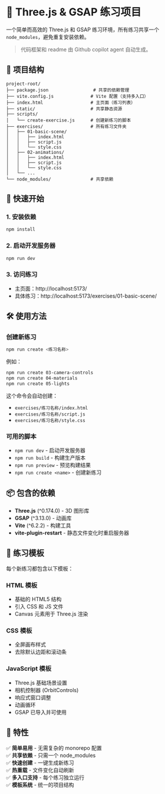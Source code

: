 # 🎯 Three.js & GSAP 练习项目

一个简单而高效的 Three.js 和 GSAP 练习环境，所有练习共享一个 `node_modules`，避免重复安装依赖。

> 代码框架和 readme 由 Github copilot agent 自动生成。

## 📁 项目结构

```
project-root/
├── package.json                 # 共享的依赖管理
├── vite.config.js              # Vite 配置（支持多入口）
├── index.html                  # 主页面（练习列表）
├── static/                     # 共享静态资源
├── scripts/
│   └── create-exercise.js      # 创建新练习的脚本
├── exercises/                  # 所有练习文件夹
│   ├── 01-basic-scene/
│   │   ├── index.html
│   │   ├── script.js
│   │   └── style.css
│   ├── 02-animations/
│   │   ├── index.html
│   │   ├── script.js
│   │   └── style.css
│   └── ...
└── node_modules/               # 共享依赖
```

## 🚀 快速开始

### 1. 安装依赖

```bash
npm install
```

### 2. 启动开发服务器

```bash
npm run dev
```

### 3. 访问练习

- 主页面：http://localhost:5173/
- 具体练习：http://localhost:5173/exercises/01-basic-scene/

## 🛠️ 使用方法

### 创建新练习

```bash
npm run create <练习名称>
```

例如：

```bash
npm run create 03-camera-controls
npm run create 04-materials
npm run create 05-lights
```

这个命令会自动创建：

- `exercises/练习名称/index.html`
- `exercises/练习名称/script.js`
- `exercises/练习名称/style.css`

### 可用的脚本

- `npm run dev` - 启动开发服务器
- `npm run build` - 构建生产版本
- `npm run preview` - 预览构建结果
- `npm run create <name>` - 创建新练习

## 📦 包含的依赖

- **Three.js** (^0.174.0) - 3D 图形库
- **GSAP** (^3.13.0) - 动画库
- **Vite** (^6.2.2) - 构建工具
- **vite-plugin-restart** - 静态文件变化时重启服务器

## 🎨 练习模板

每个新练习都包含以下模板：

### HTML 模板

- 基础的 HTML5 结构
- 引入 CSS 和 JS 文件
- Canvas 元素用于 Three.js 渲染

### CSS 模板

- 全屏画布样式
- 去除默认边距和滚动条

### JavaScript 模板

- Three.js 基础场景设置
- 相机控制器 (OrbitControls)
- 响应式窗口调整
- 动画循环
- GSAP 已导入并可使用

## 🌟 特性

✅ **简单易用** - 无需复杂的 monorepo 配置  
✅ **共享依赖** - 只需一个 node_modules  
✅ **快速创建** - 一键生成新练习  
✅ **热重载** - 文件变化自动刷新  
✅ **多入口支持** - 每个练习独立运行  
✅ **模板系统** - 统一的项目结构
